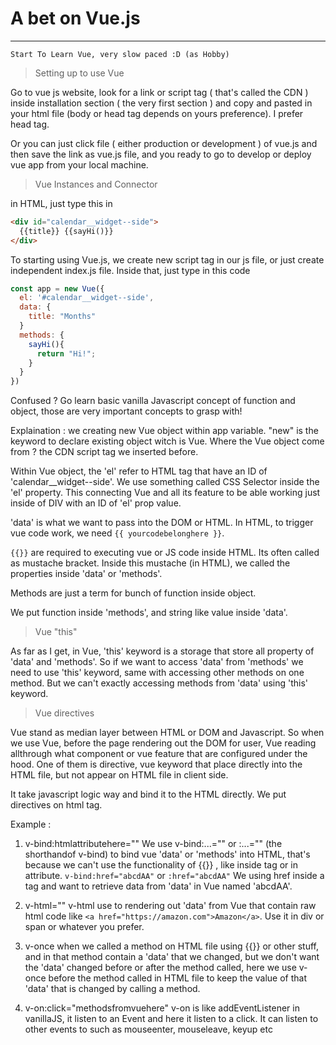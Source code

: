 # A bet on Vue.js
---
```
Start To Learn Vue, very slow paced :D (as Hobby) 
```
> Setting up to use Vue

Go to vue js website, look for a link or script tag ( that's called the CDN ) inside installation section ( the very first section ) and copy and pasted in your html file (body or head tag depends on yours preference). I prefer head tag.

Or you can just click file ( either production or development ) of vue.js and then save the link as vue.js file, and you ready to go to develop or deploy vue app from your local machine. 

> Vue Instances and Connector

in HTML, just type this in 

```html
<div id="calendar__widget--side">
  {{title}} {{sayHi()}}
</div>
```

To starting using Vue.js, we create new script tag in our js file, or just create independent index.js file. Inside that, just type in this code

```js
const app = new Vue({
  el: '#calendar__widget--side',
  data: {
    title: "Months"
  }
  methods: {
    sayHi(){
      return "Hi!";
    }
  }
})
```
Confused ? Go learn basic vanilla Javascript concept of function and object, those are very important concepts to grasp with!

Explaination : 
we creating new Vue object within app variable. "new" is the keyword to declare existing object witch is Vue. Where the Vue object come from ? the CDN script tag we inserted before. 

Within Vue object, the 'el' refer to HTML tag that have an ID of 'calendar__widget--side'. We use something called CSS Selector inside the 'el' property. This connecting Vue and all its feature to be able working just inside of DIV with an ID of 'el' prop value.

'data' is what we want to pass into the DOM or HTML. In HTML, to trigger vue code work, we need ```{{ yourcodebelonghere }}```.

```{{}}``` are required to executing vue or JS code inside HTML. Its often called as mustache bracket. Inside this mustache (in HTML), we called the properties inside 'data' or 'methods'. 

Methods are just a term for bunch of function inside object. 

We put function inside 'methods', and string like value inside 'data'.


> Vue "this"

As far as I get, in Vue, 'this' keyword is a storage that store all property of 'data' and 'methods'. So if we want to access 'data' from 'methods' we need to use 'this' keyword, same with accessing other methods on one method. But we can't exactly accessing methods from 'data' using 'this' keyword.

> Vue directives

Vue stand as median layer between HTML or DOM and Javascript. So when we use Vue, before the page rendering out the DOM for user, Vue reading allthrough what component or vue feature that are configured under the hood. One of them is directive, vue keyword that place directly into the HTML file, but not appear on HTML file in client side. 

It take javascript logic way and bind it to the HTML directly. We put directives on html tag.

Example : 
1. v-bind:htmlattributehere=""
We use v-bind:...="" or :...="" (the shorthandof v-bind) to bind vue 'data' or 'methods' into HTML, that's because we can't use the functionality of {{}} , like inside tag or in attribute. ```v-bind:href="abcdAA"``` or ```:href="abcdAA"``` We using href inside a tag and want to retrieve data from 'data' in Vue named 'abcdAA'.

2. v-html=""
v-html use to rendering out 'data' from Vue that contain raw html code like ```<a href="https://amazon.com">Amazon</a>```. Use it in div or span or whatever you prefer.

3. v-once
when we called a method on HTML file using {{}} or other stuff, and in that method contain a 'data' that we changed, but we don't want the 'data' changed before or after the method called, here we use v-once before the method called in HTML file to keep the value of that 'data' that is changed by calling a method.


4. v-on:click="methodsfromvuehere"
v-on is like addEventListener in vanillaJS, it listen to an Event and here it listen to a click. It can listen to other events to such as mouseenter, mouseleave, keyup etc

